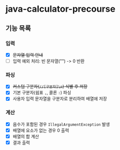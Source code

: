 # java-calculator-precourse

## 기능 목록

### 입력
- [x] ~~문자열 입력 안내~~
- [ ] 입력 예외 처리: 빈 문자열("") -> 0 반환

### 파싱
- [x] ~~커스텀 구분자(`//[구분자]\n`) 식별 후 저장~~
- [x] 기본 구분자(쉼표 `,`, 콜론 `:`) 파싱
- [x] 사용자 입력 문자열을 구분자로 분리하여 배열에 저장

### 계산
- [x] 음수가 포함된 경우 `IllegalArgumentException` 발생
- [x] 배열에 요소가 없는 경우 0 출력
- [x] 배열의 합 계산
- [x] 결과 출력